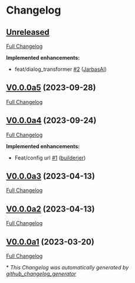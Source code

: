 # Changelog

## [Unreleased](https://github.com/OpenVoiceOS/ovos-solver-plugin-openai-persona/tree/HEAD)

[Full Changelog](https://github.com/OpenVoiceOS/ovos-solver-plugin-openai-persona/compare/V0.0.0a5...HEAD)

**Implemented enhancements:**

- feat/dialog\_transformer [\#2](https://github.com/OpenVoiceOS/ovos-solver-plugin-openai-persona/pull/2) ([JarbasAl](https://github.com/JarbasAl))

## [V0.0.0a5](https://github.com/OpenVoiceOS/ovos-solver-plugin-openai-persona/tree/V0.0.0a5) (2023-09-28)

[Full Changelog](https://github.com/OpenVoiceOS/ovos-solver-plugin-openai-persona/compare/V0.0.0a4...V0.0.0a5)

## [V0.0.0a4](https://github.com/OpenVoiceOS/ovos-solver-plugin-openai-persona/tree/V0.0.0a4) (2023-09-24)

[Full Changelog](https://github.com/OpenVoiceOS/ovos-solver-plugin-openai-persona/compare/V0.0.0a3...V0.0.0a4)

**Implemented enhancements:**

- Feat/config url [\#1](https://github.com/OpenVoiceOS/ovos-solver-plugin-openai-persona/pull/1) ([builderjer](https://github.com/builderjer))

## [V0.0.0a3](https://github.com/OpenVoiceOS/ovos-solver-plugin-openai-persona/tree/V0.0.0a3) (2023-04-13)

[Full Changelog](https://github.com/OpenVoiceOS/ovos-solver-plugin-openai-persona/compare/V0.0.0a2...V0.0.0a3)

## [V0.0.0a2](https://github.com/OpenVoiceOS/ovos-solver-plugin-openai-persona/tree/V0.0.0a2) (2023-04-13)

[Full Changelog](https://github.com/OpenVoiceOS/ovos-solver-plugin-openai-persona/compare/V0.0.0a1...V0.0.0a2)

## [V0.0.0a1](https://github.com/OpenVoiceOS/ovos-solver-plugin-openai-persona/tree/V0.0.0a1) (2023-03-20)

[Full Changelog](https://github.com/OpenVoiceOS/ovos-solver-plugin-openai-persona/compare/8778c7bf0fbe4c52bf5631b5a4f43812f41d3eda...V0.0.0a1)



\* *This Changelog was automatically generated by [github_changelog_generator](https://github.com/github-changelog-generator/github-changelog-generator)*

